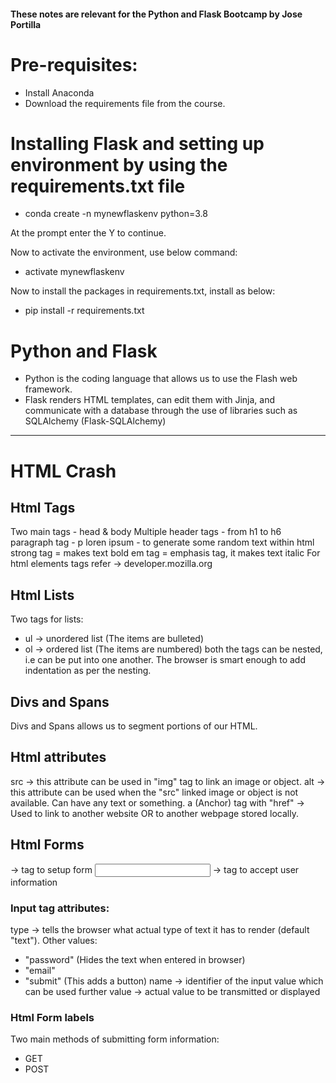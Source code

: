 #### These notes are relevant for the Python and Flask Bootcamp by Jose Portilla

# Pre-requisites:

* Install Anaconda
* Download the requirements file from the course.

# Installing Flask and setting up environment by using the requirements.txt file

* conda create -n mynewflaskenv python=3.8 

At the prompt enter the Y to continue.

Now to activate the environment, use below command:

* activate mynewflaskenv

Now to install the packages in requirements.txt, install as below:

* pip install -r requirements.txt 

# Python and Flask 

* Python is the coding language that allows us to use the Flash web framework.
* Flask renders HTML templates, can edit them with Jinja, and communicate with a database through the use of libraries such as SQLAlchemy (Flask-SQLAlchemy)

--------------------------------------------------------------------------

# HTML Crash

## Html Tags
Two main tags - head & body
Multiple header tags - from h1 to h6
paragraph tag  - p
loren ipsum - to generate some random text within html
strong tag = makes text bold
em tag = emphasis tag, it makes text italic
For html elements tags refer -> developer.mozilla.org

## Html Lists
Two tags for lists:
* ul -> unordered list (The items are bulleted)
* ol -> ordered list (The items are numbered)
both the tags can be nested, i.e can be put into one another. The browser is smart enough to add indentation as per the nesting.

## Divs and Spans
Divs and Spans allows us to segment portions of our HTML.

## Html attributes
src -> this attribute can be used in "img" tag to link an image or object.
alt -> this attribute can be used when the "src" linked image or object is not available. Can have any text or something.
a (Anchor) tag with "href" -> Used to link to another website OR to another webpage stored locally.

## Html Forms
<form> -> tag to setup form
<input> -> tag to accept user information

### Input tag attributes:
type -> tells the browser what actual type of text it has to render (default "text"). 
Other values:
* "password" (Hides the text when entered in browser)
* "email"
* "submit" (This adds a button)
name -> identifier of the input value which can be used further
value -> actual value to be transmitted or displayed

### Html Form labels
Two main methods of submitting form information:
* GET
* POST


